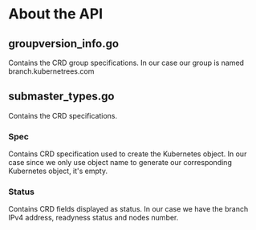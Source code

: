 # About the API
## groupversion_info.go
Contains the CRD group specifications. 
In our case our group is named branch.kubernetrees.com
## submaster_types.go
Contains the CRD specifications.
### Spec 
Contains CRD specification used to create the Kubernetes object.
In our case since we only use object name to generate our corresponding Kubernetes object, it's empty.
### Status 
Contains CRD fields displayed as status.
In our case we have the branch IPv4 address, readyness status and nodes number.
